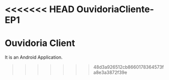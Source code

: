 <<<<<<< HEAD
OuvidoriaCliente-EP1
=======
Ouvidoria Client
===============

It is an Android Application.
>>>>>>> 48d3a926512cb8660178364573fa8e3a3872f39e

